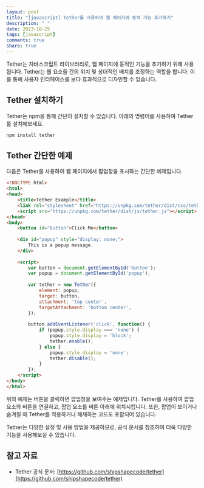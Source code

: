 ```yaml
---
layout: post
title: "[javascript] Tether를 사용하여 웹 페이지에 동적 기능 추가하기"
description: " "
date: 2023-10-25
tags: [javascript]
comments: true
share: true
---
```


Tether는 자바스크립트 라이브러리로, 웹 페이지에 동적인 기능을 추가하기 위해 사용됩니다. Tether는 웹 요소들 간의 위치 및 상대적인 배치를 조정하는 역할을 합니다. 이를 통해 사용자 인터페이스를 보다 효과적으로 디자인할 수 있습니다.

## Tether 설치하기

Tether는 npm을 통해 간단히 설치할 수 있습니다. 아래의 명령어를 사용하여 Tether를 설치해보세요.

```javascript
npm install tether
```

## Tether 간단한 예제

다음은 Tether를 사용하여 웹 페이지에서 팝업창을 표시하는 간단한 예제입니다.

```html
<!DOCTYPE html>
<html>
<head>
    <title>Tether Example</title>
    <link rel="stylesheet" href="https://unpkg.com/tether/dist/css/tether.css">
    <script src="https://unpkg.com/tether/dist/js/tether.js"></script>
</head>
<body>
    <button id="button">Click Me</button>
    
    <div id="popup" style="display: none;">
        This is a popup message.
    </div>
    
    <script>
        var button = document.getElementById('button');
        var popup = document.getElementById('popup');
        
        var tether = new Tether({
            element: popup,
            target: button,
            attachment: 'top center',
            targetAttachment: 'bottom center',
        });
        
        button.addEventListener('click', function() {
            if (popup.style.display === 'none') {
                popup.style.display = 'block';
                tether.enable();
            } else {
                popup.style.display = 'none';
                tether.disable();
            }
        });
    </script>
</body>
</html>
```

위의 예제는 버튼을 클릭하면 팝업창을 보여주는 예제입니다. Tether를 사용하여 팝업 요소와 버튼을 연결하고, 팝업 요소를 버튼 아래에 위치시킵니다. 또한, 팝업이 보이거나 숨겨질 때 Tether를 적용하거나 해제하는 코드도 포함되어 있습니다.

Tether는 다양한 설정 및 사용 방법을 제공하므로, 공식 문서를 참조하여 더욱 다양한 기능을 사용해보실 수 있습니다.

## 참고 자료

- Tether 공식 문서: [https://github.com/shipshapecode/tether](https://github.com/shipshapecode/tether)